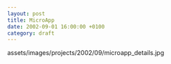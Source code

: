 ```yaml
---
layout: post
title: MicroApp
date: 2002-09-01 16:00:00 +0100
category: draft
---
```


assets/images/projects/2002/09/microapp_details.jpg
